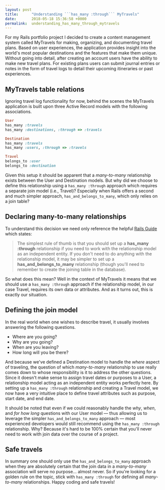 ```yaml
---
layout: post
title:      "Understanding ```has_many :through``` MyTravels"
date:       2018-05-18 15:36:58 +0000
permalink:  understanding_has_many_through_mytravels
---
```


For my Rails portfolio project I decided to create a content management system called MyTravels for making, organizing, and documenting travel plans.  Based on user experiences, the application provides insight into the world's most popular destinations and the features that make them unique.  Without going into detail, after creating an account users have the ability to make new travel plans.  For existing plans users can submit journal entries or notes in the form of travel logs to detail their upcoming itineraries or past experiences.

## MyTravels table relations
Ignoring travel log functionality for now, behind the scenes the MyTravels application is built upon three Active Record models with the following  associations.

```ruby
User
has_many :travels
has_many :destinations, :through => :travels
```

```ruby
Destination
has_many :travels
has_many :users, :through => :travels
```

```ruby
Travel
belongs_to :user
belongs_to :destination
```

Given this setup it should be apparent that a *many-to-many* relationship exists between the User and Destination models.  But why did we choose to define this relationship using a ```has_many :through``` approach which requires a separate join model (i.e., Travel)?  Especially when Rails offers a second and much simpler approach, ```has_and_belongs_to_many```, which only relies on a join table?

## Declaring many-to-many relationships
To understand this decision we need only reference the helpful [Rails Guide](http://guides.rubyonrails.org/association_basics.html#choosing-between-has-many-through-and-has-and-belongs-to-many) which states:

> The simplest rule of thumb is that you should set up a **has_many :through** relationship if you need to work with the relationship model as an independent entity.  If you don't need to do anything with the relationship model, it may be simpler to set up a **has_and_belongs_to_many** relationship (though you'll need to remember to create the joining table in the database).

So what does this mean?  Well in the context of MyTravels it means that we should use a ```has_many :through``` approach if the relationship model, in our case Travel, requires its own data or attributes.  And as it turns out, this is exactly our situation.

## Defining the join model
In the real world when one wishes to describe travel, it usually involves answering the following questions.

* Where are you going?
* Why are you going?
* When are you leaving?
* How long will you be there?

And because we've defined a Destination model to handle the *where* aspect of traveling, the question of which *many-to-many* relationship to use really comes down to whose responsibility is it to address the other questions.  Since it doesn't make sense to assign travel dates or purposes to a User, a relationship model acting as an independent entity works perfectly here.  By setting up a ```has_many :through``` relationship and creating a Travel model, we now have a very intuitive place to define travel attributes such as purpose, start date, and end date.

It should be noted that even if we could reasonably handle the *why*, *when*, and *for how long* questions with our User model — thus allowing us to leverage the simpler ```has_and_belongs_to_many``` approach — most experienced developers would still recommend using the ```has_many :through``` relationship.  Why?  Because it's hard to be 100% certain that you'll never need to work with join data over the course of a project.

## Safe travels
In summary one should only use the ```has_and_belongs_to_many``` approach when they are absolutely certain that the join data in a *many-to-many* association will serve no purpose...  almost never.  So if you're looking for a golden rule on the topic, stick with ```has_many :through``` for defining all *many-to-many* relationships.  Happy coding and safe travels!
